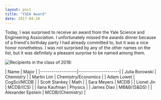 ```yaml
---
layout: post
title: "YSEA Award"
date: 2017-04-28
---
```


Today, I was surprised to receive an award from the Yale Science and Engineering Association. I unfortunately missed the awards dinner because of a friend's birthday party I had already committed to, but it was a nice honor nonetheless. I was not surprised by any of the other names on the list, but it was definitely a pleasant surprise to be named among them. 

![Recipients in the class of 2018:](https://news.yale.edu/2017/05/03/deans-vanderlick-and-cooley-among-those-honored-ysea) 

<table class="table table-striped table-hover">
| Name              | Major               |
|-------------------|---------------------|
| Julia Borowski    | Chemistry           |
| Martin Lim        | Chemistry/Economics |
| Adam Lowet        | CogSci/MCDB         |
| Scott Stankey     | Math                |
| Sara Meyers       | MCDB                |
| Lionel Jin        | MCDB/(CS)           |
| Ilana Kaufman     | Physics             |
| James Diao        | MB&B/(S&DS)         |
| Alexander Epstein | MCDB/(Chemistry)    |
</table>
